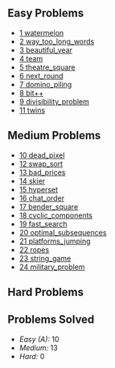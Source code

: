 ## Easy Problems
* <a href="https://github.com/Sr-Souza-dev/Codeforces/tree/main/watermelon">1 watermelon <a>
* <a href="https://github.com/Sr-Souza-dev/Codeforces/tree/main/way_to_long_words">2 way_too_long_words <a>
* <a href="https://github.com/Sr-Souza-dev/Codeforces/tree/main/beautiful_year">3 beautiful_year <a>
* <a href="https://github.com/Sr-Souza-dev/Codeforces/tree/main/team">4 team<a>
* <a href="https://github.com/Sr-Souza-dev/Codeforces/tree/main/theatre_square">5 theatre_square<a>
* <a href="https://github.com/Sr-Souza-dev/Codeforces/tree/main/next_round">6 next_round<a>
* <a href="https://github.com/Sr-Souza-dev/Codeforces/tree/main/domino_piling">7 domino_piling<a>
* <a href="https://github.com/Sr-Souza-dev/Codeforces/tree/main/bit++">8 bit++<a>
* <a href="https://github.com/Sr-Souza-dev/Codeforces/tree/main/divisibility_problem">9 divisibility_problem<a>
* <a href="https://github.com/Sr-Souza-dev/Codeforces/tree/main/twins">11 twins<a>


## Medium Problems
* <a href="https://github.com/Sr-Souza-dev/Codeforces/tree/main/dead_pixel">10 dead_pixel<a>
* <a href="https://github.com/Sr-Souza-dev/Codeforces/tree/main/swap_sort">12 swap_sort<a>
* <a href="https://github.com/Sr-Souza-dev/Codeforces/tree/main/bad_prices">13 bad_prices<a>
* <a href="https://github.com/Sr-Souza-dev/Codeforces/tree/main/skier">14 skier<a>
* <a href="https://github.com/Sr-Souza-dev/Codeforces/tree/main/hyperset">15 hyperset<a>
* <a href="https://github.com/Sr-Souza-dev/Codeforces/tree/main/chat_order">16 chat_order<a>
* <a href="https://github.com/Sr-Souza-dev/Codeforces/tree/main/bender_square">17 bender_square<a>
* <a href="https://github.com/Sr-Souza-dev/Codeforces/tree/main/cyclic_components">18 cyclic_components<a>
* <a href="https://github.com/Sr-Souza-dev/Codeforces/tree/main/fast_search">19 fast_search<a>
* <a href="https://github.com/Sr-Souza-dev/Codeforces/tree/main/optimal_subsequences">20 optimal_subsequences<a>
* <a href="https://github.com/Sr-Souza-dev/Codeforces/tree/main/platforms_jumping">21 platforms_jumping<a>
* <a href="https://github.com/Sr-Souza-dev/Codeforces/tree/main/ropes">22 ropes<a>
* <a href="https://github.com/Sr-Souza-dev/Codeforces/tree/main/string_game">23 string_game<a>
* <a href="https://github.com/Sr-Souza-dev/Codeforces/tree/main/military_problem">24 military_problem<a>


## Hard Problems


## Problems Solved
* *Easy (A):* 10
* *Medium:* 13
* *Hard:* 0